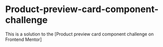 # Product-preview-card-component-challenge
This is a solution to the [Product preview card component challenge on Frontend Mentor]
